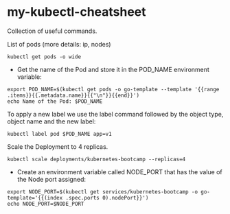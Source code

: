 # my-kubectl-cheatsheet  

Collection of useful commands.  


List of pods (more details: ip, nodes)

```
kubectl get pods -o wide
```

- Get the name of the Pod and store it in the POD_NAME environment variable:

```
export POD_NAME=$(kubectl get pods -o go-template --template '{{range .items}}{{.metadata.name}}{{"\n"}}{{end}}')
echo Name of the Pod: $POD_NAME
```  


To apply a new label we use the label command followed by the object type, object name and the new label:

```
kubectl label pod $POD_NAME app=v1
```  
 
 
Scale the Deployment to 4 replicas.  

```
kubectl scale deployments/kubernetes-bootcamp --replicas=4
```


- Create an environment variable called NODE_PORT that has the value of the Node port assigned:

```
export NODE_PORT=$(kubectl get services/kubernetes-bootcamp -o go-template='{{(index .spec.ports 0).nodePort}}')
echo NODE_PORT=$NODE_PORT
```

